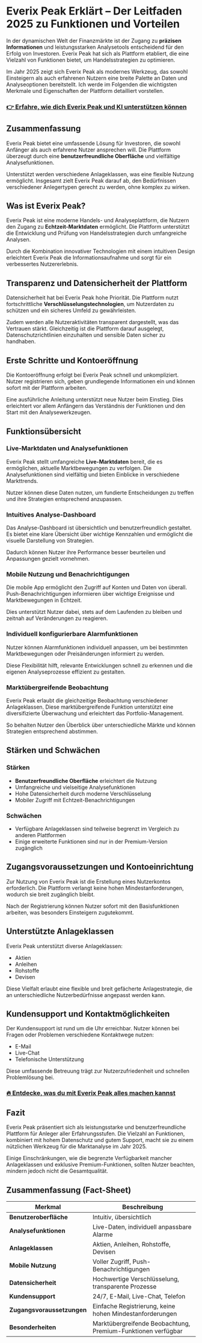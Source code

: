 # Everix Peak Erklärt – Der Leitfaden 2025 zu Funktionen und Vorteilen
   
In der dynamischen Welt der Finanzmärkte ist der Zugang zu **präzisen Informationen** und leistungsstarken Analysetools entscheidend für den Erfolg von Investoren. Everix Peak hat sich als Plattform etabliert, die eine Vielzahl von Funktionen bietet, um Handelsstrategien zu optimieren.  

Im Jahr 2025 zeigt sich Everix Peak als modernes Werkzeug, das sowohl Einsteigern als auch erfahrenen Nutzern eine breite Palette an Daten und Analyseoptionen bereitstellt. Ich werde im Folgenden die wichtigsten Merkmale und Eigenschaften der Plattform detailliert vorstellen.

### [👉 Erfahre, wie dich Everix Peak und KI unterstützen können](https://tinyurl.com/26v8j8y6)
## Zusammenfassung  
Everix Peak bietet eine umfassende Lösung für Investoren, die sowohl Anfänger als auch erfahrene Nutzer ansprechen will. Die Plattform überzeugt durch eine **benutzerfreundliche Oberfläche** und vielfältige Analysefunktionen.  

Unterstützt werden verschiedene Anlageklassen, was eine flexible Nutzung ermöglicht. Insgesamt zielt Everix Peak darauf ab, den Bedürfnissen verschiedener Anlegertypen gerecht zu werden, ohne komplex zu wirken.

## Was ist Everix Peak?  
Everix Peak ist eine moderne Handels- und Analyseplattform, die Nutzern den Zugang zu **Echtzeit-Marktdaten** ermöglicht. Die Plattform unterstützt die Entwicklung und Prüfung von Handelsstrategien durch umfangreiche Analysen.  

Durch die Kombination innovativer Technologien mit einem intuitiven Design erleichtert Everix Peak die Informationsaufnahme und sorgt für ein verbessertes Nutzererlebnis.

## Transparenz und Datensicherheit der Plattform  
Datensicherheit hat bei Everix Peak hohe Priorität. Die Plattform nutzt fortschrittliche **Verschlüsselungstechnologien**, um Nutzerdaten zu schützen und ein sicheres Umfeld zu gewährleisten.  

Zudem werden alle Nutzeraktivitäten transparent dargestellt, was das Vertrauen stärkt. Gleichzeitig ist die Plattform darauf ausgelegt, Datenschutzrichtlinien einzuhalten und sensible Daten sicher zu handhaben.

## Erste Schritte und Kontoeröffnung  
Die Kontoeröffnung erfolgt bei Everix Peak schnell und unkompliziert. Nutzer registrieren sich, geben grundlegende Informationen ein und können sofort mit der Plattform arbeiten.  

Eine ausführliche Anleitung unterstützt neue Nutzer beim Einstieg. Dies erleichtert vor allem Anfängern das Verständnis der Funktionen und den Start mit den Analysewerkzeugen.

## Funktionsübersicht  

### Live-Marktdaten und Analysefunktionen  
Everix Peak stellt umfangreiche **Live-Marktdaten** bereit, die es ermöglichen, aktuelle Marktbewegungen zu verfolgen. Die Analysefunktionen sind vielfältig und bieten Einblicke in verschiedene Markttrends.  

Nutzer können diese Daten nutzen, um fundierte Entscheidungen zu treffen und ihre Strategien entsprechend anzupassen.

### Intuitives Analyse-Dashboard  
Das Analyse-Dashboard ist übersichtlich und benutzerfreundlich gestaltet. Es bietet eine klare Übersicht über wichtige Kennzahlen und ermöglicht die visuelle Darstellung von Strategien.  

Dadurch können Nutzer ihre Performance besser beurteilen und Anpassungen gezielt vornehmen.

### Mobile Nutzung und Benachrichtigungen  
Die mobile App ermöglicht den Zugriff auf Konten und Daten von überall. Push-Benachrichtigungen informieren über wichtige Ereignisse und Marktbewegungen in Echtzeit.  

Dies unterstützt Nutzer dabei, stets auf dem Laufenden zu bleiben und zeitnah auf Veränderungen zu reagieren.

### Individuell konfigurierbare Alarmfunktionen  
Nutzer können Alarmfunktionen individuell anpassen, um bei bestimmten Marktbewegungen oder Preisänderungen informiert zu werden.  

Diese Flexibilität hilft, relevante Entwicklungen schnell zu erkennen und die eigenen Analyseprozesse effizient zu gestalten.

### Marktübergreifende Beobachtung  
Everix Peak erlaubt die gleichzeitige Beobachtung verschiedener Anlageklassen. Diese marktübergreifende Funktion unterstützt eine diversifizierte Überwachung und erleichtert das Portfolio-Management.  

So behalten Nutzer den Überblick über unterschiedliche Märkte und können Strategien entsprechend abstimmen.

## Stärken und Schwächen  

### Stärken  
- **Benutzerfreundliche Oberfläche** erleichtert die Nutzung  
- Umfangreiche und vielseitige Analysefunktionen  
- Hohe Datensicherheit durch moderne Verschlüsselung  
- Mobiler Zugriff mit Echtzeit-Benachrichtigungen  

### Schwächen  
- Verfügbare Anlageklassen sind teilweise begrenzt im Vergleich zu anderen Plattformen  
- Einige erweiterte Funktionen sind nur in der Premium-Version zugänglich  

## Zugangsvoraussetzungen und Kontoeinrichtung  
Zur Nutzung von Everix Peak ist die Erstellung eines Nutzerkontos erforderlich. Die Plattform verlangt keine hohen Mindestanforderungen, wodurch sie breit zugänglich bleibt.  

Nach der Registrierung können Nutzer sofort mit den Basisfunktionen arbeiten, was besonders Einsteigern zugutekommt.

## Unterstützte Anlageklassen  
Everix Peak unterstützt diverse Anlageklassen:  
- Aktien  
- Anleihen  
- Rohstoffe  
- Devisen  

Diese Vielfalt erlaubt eine flexible und breit gefächerte Anlagestrategie, die an unterschiedliche Nutzerbedürfnisse angepasst werden kann.

## Kundensupport und Kontaktmöglichkeiten  
Der Kundensupport ist rund um die Uhr erreichbar. Nutzer können bei Fragen oder Problemen verschiedene Kontaktwege nutzen:  
- E-Mail  
- Live-Chat  
- Telefonische Unterstützung  

Diese umfassende Betreuung trägt zur Nutzerzufriedenheit und schnellen Problemlösung bei.

### [🔥 Entdecke, was du mit Everix Peak alles machen kannst](https://tinyurl.com/26v8j8y6)
## Fazit  
Everix Peak präsentiert sich als leistungsstarke und benutzerfreundliche Plattform für Anleger aller Erfahrungsstufen. Die Vielzahl an Funktionen, kombiniert mit hohem Datenschutz und gutem Support, macht sie zu einem nützlichen Werkzeug für die Marktanalyse im Jahr 2025.  

Einige Einschränkungen, wie die begrenzte Verfügbarkeit mancher Anlageklassen und exklusive Premium-Funktionen, sollten Nutzer beachten, mindern jedoch nicht die Gesamtqualität.

## Zusammenfassung (Fact-Sheet)  

| Merkmal                    | Beschreibung                                         |  
|----------------------------|-----------------------------------------------------|  
| **Benutzeroberfläche**     | Intuitiv, übersichtlich                              |  
| **Analysefunktionen**      | Live-Daten, individuell anpassbare Alarme           |  
| **Anlageklassen**          | Aktien, Anleihen, Rohstoffe, Devisen                 |  
| **Mobile Nutzung**         | Voller Zugriff, Push-Benachrichtigungen              |  
| **Datensicherheit**        | Hochwertige Verschlüsselung, transparente Prozesse   |  
| **Kundensupport**          | 24/7, E-Mail, Live-Chat, Telefon                      |  
| **Zugangsvoraussetzungen** | Einfache Registrierung, keine hohen Mindestanforderungen |  
| **Besonderheiten**         | Marktübergreifende Beobachtung, Premium-Funktionen verfügbar |